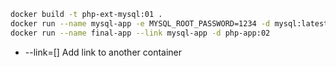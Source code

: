 ``` bash
docker build -t php-ext-mysql:01 .
docker run --name mysql-app -e MYSQL_ROOT_PASSWORD=1234 -d mysql:latest
docker run --name final-app --link mysql-app -d php-app:02
 ```
- --link=[] Add link to another container
